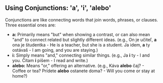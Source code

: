 ## Using Conjunctions: 'a', 'i', 'alebo'

Conjunctions are like connecting words that join words, phrases, or clauses. Three essential ones are:

*   __a:__ Primarily means "but" when showing a contrast, or can also mean "and" to connect related but slightly different ideas. (e.g., On je učiteľ, __a__ ona je študentka - He is a teacher, but she is a student. Ja idem, __a__ ty ostávaš - I am going, and you are staying.)
*   __i:__ Simply means "and," connecting similar things. (e.g., Ja __i__ ty - I and you. Čítam __i__ píšem - I read and write.)
*   __alebo:__ Means "or," offering an alternative. (e.g., Káva __alebo__ čaj? - Coffee or tea? Prídete __alebo__ ostanete doma? - Will you come or stay at home?)
